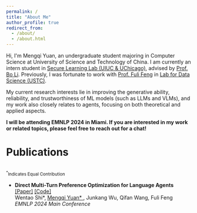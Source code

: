 ```yaml
---
permalink: /
title: "About Me"
author_profile: true
redirect_from: 
  - /about/
  - /about.html
---
```

Hi, I'm Mengqi Yuan, an undergraduate student majoring in Computer Science at University of Science and Technology of China. I am currently an intern student in [Secure Learning Lab (UIUC &amp; UChicago)](https://aisecure.github.io/GROUP/index.html), advised by [Prof. Bo Li](https://aisecure.github.io/). Previously, I was fortunate to work with [Prof. Fuli Feng](https://fulifeng.github.io/) in [Lab for Data Science (USTC)](https://data-science.ustc.edu.cn/_upload/tpl/14/fe/5374/template5374/tour.html).

My current research interests lie in improving the generative ability, reliability, and trustworthiness of ML models (such as LLMs and VLMs), and my work also closely relates to agents, focusing on both theoretical and applied aspects.

**I will be attending EMNLP 2024 in Miami. If you are interested in my work or related topics, please feel free to reach out for a chat!**

Publications
============
<span class="eql-cntrb"><small><br><sup>*</sup>Indicates Equal Contribution</small></span>
* **Direct Multi-Turn Preference Optimization for Language Agents** [[Paper]](https://arxiv.org/pdf/2406.14868) [[Code]](https://github.com/swt-user/DMPO) <br>
  Wentao Shi*,  <u>Mengqi Yuan* </u>,  Junkang Wu,  Qifan Wang,  Fuli Feng  <br>
  *EMNLP 2024 Main Conference*
